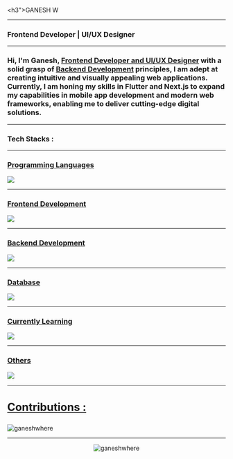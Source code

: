 <h3">GANESH W</h3>
<hr>
<h3>Frontend Developer | UI/UX Designer</h3>
<hr>
<h3>Hi, I'm Ganesh, <u>Frontend Developer and UI/UX Designer</u> with a solid grasp of <u>Backend Development</u> principles, I am adept at creating intuitive and visually appealing web applications. Currently, I am honing my skills in Flutter and Next.js to expand my capabilities in mobile app development and modern web frameworks, enabling me to deliver cutting-edge digital solutions.</h3>

<hr>




<h3>Tech Stacks :</h3>

<hr>

<h3 style="text-decoration : underline">Programming Languages</h3>
<a href="https://skillicons.dev">
          <img src="https://skillicons.dev/icons?i=python,javascript,java" />
        </a>

<hr>

<h3 style="text-decoration : underline">Frontend Development</h3>
<a href="https://skillicons.dev">
          <img src="https://skillicons.dev/icons?i=html,css,bootstrap,tailwind,sass,javascript,ts,react,vue,electron&theme=light" />
        </a>

<hr>

<h3 style="text-decoration : underline">Backend Development</h3>
<a href="https://skillicons.dev">
          <img src="https://skillicons.dev/icons?i=nodejs,python,django,flask,express&theme=light" />
        </a>
<hr>


<h3 style="text-decoration : underline">Database</h3>
<a href="https://skillicons.dev">
          <img src="https://skillicons.dev/icons?i=mongo,mysql,redis&theme=light" />
        </a>
<hr>

<h3 style="text-decoration : underline">Currently Learning</h3>
<a href="https://skillicons.dev">
          <img src="https://skillicons.dev/icons?i=flutter,nextjs&theme=light" />
        </a>

<hr>
<h3 style="text-decoration : underline">Others</h3>
<a href="https://skillicons.dev">
          <img src="https://skillicons.dev/icons?i=docker,git,linux,npm,postman,ubuntu,vercel,ae,figma,xd,ai,ps,pr,blender&theme=light" />
        </a>
<hr>


<h3 style="font-size:25px; text-decoration: underline;">Contributions :</h3>

<p><img align="center" src="https://github-readme-streak-stats.herokuapp.com/?user=ganeshwhere&" alt="ganeshwhere" /></p>

<hr>

<p align="center"> <img src="https://komarev.com/ghpvc/?username=ganeshwhere&label=Profile%20views&color=0e75b6&style=flat" alt="ganeshwhere" /> </p>
